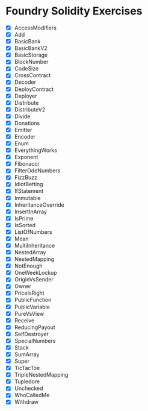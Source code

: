 # Foundry Solidity Exercises

- [x] AccessModifiers
- [x] Add
- [x] BasicBank
- [x] BasicBankV2
- [x] BasicStorage
- [x] BlockNumber
- [x] CodeSize
- [x] CrossContract
- [x] Decoder
- [x] DeployContract
- [x] Deployer
- [x] Distribute
- [x] DistributeV2
- [x] Divide
- [x] Donations
- [x] Emitter
- [x] Encoder
- [x] Enum
- [x] EverythingWorks
- [x] Exponent
- [x] Fibonacci
- [x] FilterOddNumbers
- [x] FizzBuzz
- [x] IdiotBetting
- [x] IfStatement
- [x] Immutable
- [x] InheritanceOverride
- [x] InsertInArray
- [x] IsPrime
- [x] IsSorted
- [x] ListOfNumbers
- [x] Mean
- [x] MultiInheritance
- [x] NestedArray
- [x] NestedMapping
- [x] NotEnough
- [x] OneWeekLockup
- [x] OriginVsSender
- [x] Owner
- [x] PriceIsRight
- [x] PublicFunction
- [x] PublicVariable
- [x] PureVsView
- [x] Receive
- [x] ReducingPayout
- [x] SelfDestroyer
- [x] SpecialNumbers
- [x] Stack
- [x] SumArray
- [x] Super
- [x] TicTacToe
- [x] TripleNestedMapping
- [x] Tupledore
- [x] Unchecked
- [x] WhoCalledMe
- [x] Withdraw